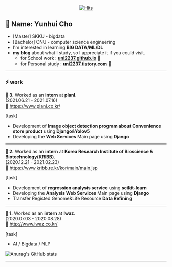 
<!--
**uni2237/uni2237** is a ✨ _special_ ✨ repository because its `README.md` (this file) appears on your GitHub profile.

Here are some ideas to get you started:

- 🔭 I’m currently working on ...
- 🌱 I’m currently learning ...
- 👯 I’m looking to collaborate on ...
- 🤔 I’m looking for help with ...
- 💬 Ask me about ...
- 📫 How to reach me: ...
- 😄 Pronouns: ...
- ⚡ Fun fact: ...
-->
<div align=center>

[![Hits](https://hits.seeyoufarm.com/api/count/incr/badge.svg?url=https%3A%2F%2Fgithub.com%2Funi2237)](https://hits.seeyoufarm.com) 

</div>

## 🌱 Name: Yunhui Cho
- [Master]
    SKKU - bigdata  
- [Bachelor]
    CNU - computer science engineering  
- I'm interested in learning **BIG DATA/ML/DL** 
- **my blog** about what I study, so I appreciate it if you could visit.
    + for School work : **[uni2237.github.io](https://uni2237.github.io/)** 💬
    + for Personal study : **[uni2237.tistory.com](https://uni2237.tistory.com/)** 💬
---  
### ⚡ work
**🖤 3.** Worked as an **intern** at **planI**.  
(2021.06.21 - 2021.07.16)    
🔗 https://www.plani.co.kr/
  
[task]
- Development of **Image object detection program about Convenience store product** using **Django**&**Yolov5**   
- Developing the **Web Services** Main page using **Django**

---  
**🖤 2.** Worked as an **intern** at **Korea Research Institute of Bioscience & Biotechnology(KRIBB)**.  
(2020.12.21 - 2021.02.23)    
🔗 https://www.kribb.re.kr/kor/main/main.jsp
  
[task]
- Development of **regression analysis service** using **scikit-learn**   
- Developing the **Analysis Web Services** Main page using **Django**
- Transfer Registed Genome&Life Resource **Data Refining**    
---  
**🖤 1.** Worked as an **intern** at **Iwaz**.  
(2020.07.03 - 2020.08.28)    
🔗 http://www.iwaz.co.kr/
  
[task]
- AI / Bigdata / NLP  

![Anurag's GitHub stats](https://github-readme-stats.vercel.app/api?username=uni2237&show_icons=true&theme=tokyonight)


<div align=center>

---  
<!--most used languages
[![Top Langs](https://github-readme-stats.vercel.app/api/top-langs/?username=uni2237&layout=compact)](https://github.com/uni2237/github-readme-stats)-->
<!--
[![Solved.ac
프로필](http://mazassumnida.wtf/api/v2/generate_badge?boj=ymsy1341)](https://solved.ac/ymsy1341)
[![Solved.ac
프로필](http://mazassumnida.wtf/api/v2/generate_badge?boj=uni2237)](https://solved.ac/uni2237)-->
<!--[![Top Langs](https://github-readme-stats.vercel.app/api/top-langs/?username=uni2237&layout=compact)](https://github.com/uni2237/github-readme-stats)-->

<!--[![Linkedin Badge](https://img.shields.io/badge/-LinkedIn-blue?style=flat-square&logo=Linkedin&logoColor=white&link=https://www.linkedin.com/in/seong-yun-byeon-8183a8113/)](https://www.linkedin.com/in/seong-yun-byeon-8183a8113/) -->
